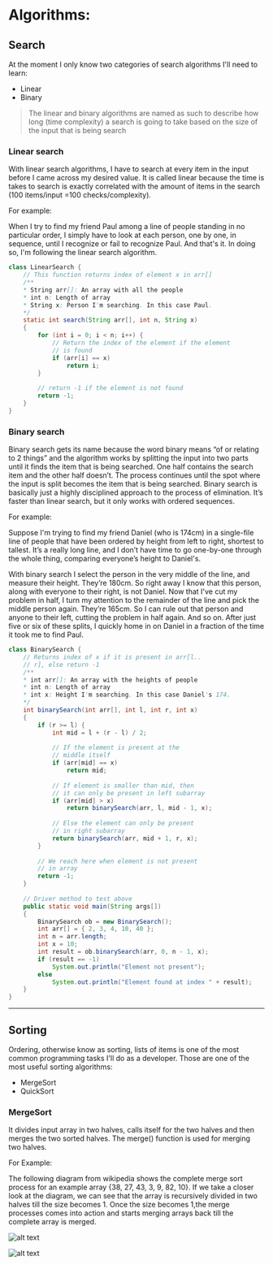 # Algorithms:

## Search
At the moment I only know two categories of search algorithms I'll need to learn:
- Linear
- Binary

>The linear and binary algorithms are named as such to describe how long (time complexity) a search is going to take based on the size of the input that is being search

### Linear search
With linear search algorithms, I have to search at every item in the input before I came across my desired value. It is called linear because the time is takes to search is exactly correlated with the amount of items in the search (100 items/input =100 checks/complexity).

For example:

When I try to find my friend Paul among a line of people standing in no particular order, I simply have to look at each person, one by one, in sequence, until I recognize or fail to recognize Paul. And that's it. In doing so, I'm following the linear search algorithm.

```java
class LinearSearch { 
    // This function returns index of element x in arr[]
    /**
    * String arr[]: An array with all the people
    * int n: Length of array
    * String x: Person I'm searching. In this case Paul.
    */
    static int search(String arr[], int n, String x) 
    { 
        for (int i = 0; i < n; i++) { 
            // Return the index of the element if the element 
            // is found 
            if (arr[i] == x) 
                return i; 
        } 
  
        // return -1 if the element is not found 
        return -1; 
    } 
} 
```
### Binary search
Binary search gets its name because the word binary means “of or relating to 2 things” and the algorithm works by splitting the input into two parts until it finds the item that is being searched. One half contains the search item and the other half doesn’t. The process continues until the spot where the input is split becomes the item that is being searched. Binary search is basically just a highly disciplined approach to the process of elimination. It’s faster than linear search, but it only works with ordered sequences.

For example:

Suppose I'm trying to find my friend Daniel (who is 174cm) in a single-file line of people that have been ordered by height from left to right, shortest to tallest. It’s a really long line, and I don’t have time to go one-by-one through the whole thing, comparing everyone’s height to Daniel's.

With binary search I select the person in the very middle of the line, and measure their height. They’re 180cm. So right away I know that this person, along with everyone to their right, is not Daniel. Now that I've cut my problem in half, I turn my attention to the remainder of the line and pick the middle person again. They’re 165cm. So I can rule out that person and anyone to their left, cutting the problem in half again. And so on. After just five or six of these splits, I quickly home in on Daniel in a fraction of the time it took me to find Paul.

```Java
class BinarySearch { 
    // Returns index of x if it is present in arr[l.. 
    // r], else return -1 
    /**
    * int arr[]: An array with the heights of people
    * int n: Length of array
    * int x: Height I'm searching. In this case Daniel's 174.
    */
    int binarySearch(int arr[], int l, int r, int x) 
    { 
        if (r >= l) { 
            int mid = l + (r - l) / 2; 
  
            // If the element is present at the 
            // middle itself 
            if (arr[mid] == x) 
                return mid; 
  
            // If element is smaller than mid, then 
            // it can only be present in left subarray 
            if (arr[mid] > x) 
                return binarySearch(arr, l, mid - 1, x); 
  
            // Else the element can only be present 
            // in right subarray 
            return binarySearch(arr, mid + 1, r, x); 
        } 
  
        // We reach here when element is not present 
        // in array 
        return -1; 
    } 
  
    // Driver method to test above 
    public static void main(String args[]) 
    { 
        BinarySearch ob = new BinarySearch(); 
        int arr[] = { 2, 3, 4, 10, 40 }; 
        int n = arr.length; 
        int x = 10; 
        int result = ob.binarySearch(arr, 0, n - 1, x); 
        if (result == -1) 
            System.out.println("Element not present"); 
        else
            System.out.println("Element found at index " + result); 
    } 
} 
```
---

## Sorting
Ordering, otherwise know as sorting, lists of items is one of the most common programming tasks I'll do as a developer. Those are one of the most useful sorting algorithms: 
- MergeSort
- QuickSort

### MergeSort
It divides input array in two halves, calls itself for the two halves and then merges the two sorted halves. The merge() function is used for merging two halves.

For Example:

The following diagram from wikipedia shows the complete merge sort process for an example array {38, 27, 43, 3, 9, 82, 10}. If we take a closer look at the diagram, we can see that the array is recursively divided in two halves till the size becomes 1. Once the size becomes 1,the merge processes comes into action and starts merging arrays back till the complete array is merged.

![alt text](https://www.geeksforgeeks.org/wp-content/uploads/Merge-Sort-Tutorial.png "MergeSet example from Wikipedia")

![alt text](https://cdn-images-1.medium.com/max/1600/1*d9AkauyhqsMZcLFYhrY3DQ.gif "MergeSet example as GIF")